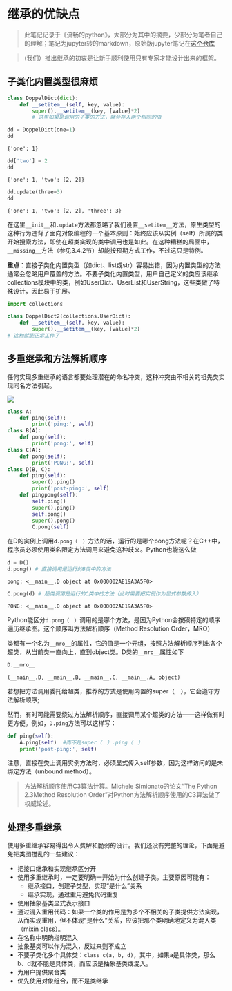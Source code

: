 # 继承的优缺点

> 此笔记记录于《流畅的python》，大部分为其中的摘要，少部分为笔者自己的理解；笔记为jupyter转的markdown，原始版jupyter笔记在[这个仓库](https://github.com/Justin3go/fluent-python-note)

> (我们）推出继承的初衷是让新手顺利使用只有专家才能设计出来的框架。

## 子类化内置类型很麻烦


```python
class DoppelDict(dict):
    def __setitem__(self, key, value):
        super().__setitem__(key, [value]*2)
        # 这里如果是调用的子类的方法，就会存入两个相同的值
```


```python
dd = DoppelDict(one=1)
dd
```




    {'one': 1}




```python
dd['two'] = 2
dd
```




    {'one': 1, 'two': [2, 2]}




```python
dd.update(three=3)
dd
```




    {'one': 1, 'two': [2, 2], 'three': 3}



在这里`__init__`和`.update`方法都忽略了我们设置`__setitem__`方法，原生类型的这种行为违背了面向对象编程的一个基本原则：始终应该从实例（self）所属的类开始搜索方法，即使在超类实现的类中调用也是如此。在这种糟糕的局面中，`__missing__`方法（参见3.4.2节）却能按预期方式工作，不过这只是特例。

**重点**：直接子类化内置类型（如dict、list或str）容易出错，因为内置类型的方法通常会忽略用户覆盖的方法。不要子类化内置类型，用户自己定义的类应该继承collections模块中的类，例如UserDict、UserList和UserString，这些类做了特殊设计，因此易于扩展。


```python
import collections

class DoppelDict2(collections.UserDict):
    def __setitem__(self, key, value):
        super().__setitem__(key, [value]*2)
# 这种就能正常工作了
```

## 多重继承和方法解析顺序

任何实现多重继承的语言都要处理潜在的命名冲突，这种冲突由不相关的祖先类实现同名方法引起。

![](https://oss.justin3go.com/blogs/20240205105158.png)


```python
class A:
    def ping(self):
        print('ping:', self)
class B(A):
    def pong(self):
        print('pong:', self)
class C(A):
    def pong(self):
        print('PONG:', self)
class D(B, C):
    def ping(self):
        super().ping()
        print('post-ping:', self)
    def pingpong(self):
        self.ping()
        super().ping()
        self.pong()
        super().pong()
        C.pong(self)
```

在D的实例上调用`d.pong（　）`方法的话，运行的是哪个pong方法呢？在C++中，程序员必须使用类名限定方法调用来避免这种歧义。Python也能这么做


```python
d = D()
d.pong() # 直接调用是运行的B类中的方法
```

    pong: <__main__.D object at 0x000002AE19A3A5F0>
    


```python
C.pong(d) # 超类调用是运行的C类中的方法（此时需要把实例作为显式参数传入）
```

    PONG: <__main__.D object at 0x000002AE19A3A5F0>
    

Python能区分`d.pong（　）`调用的是哪个方法，是因为Python会按照特定的顺序遍历继承图。这个顺序叫方法解析顺序（Method Resolution Order，MRO）

类都有一个名为`__mro__`的属性，它的值是一个元组，按照方法解析顺序列出各个超类，从当前类一直向上，直到object类。D类的`__mro__`属性如下


```python
D.__mro__
```




    (__main__.D, __main__.B, __main__.C, __main__.A, object)



若想把方法调用委托给超类，推荐的方式是使用内置的super（　），它会遵守方法解析顺序;

然而，有时可能需要绕过方法解析顺序，直接调用某个超类的方法——这样做有时更方便。例如，`D.ping`方法可以这样写：


```python
def ping(self):
    A.ping(self)  #而不是super（　）.ping（　）
    print('post-ping:', self)
```

注意，直接在类上调用实例方法时，必须显式传入self参数，因为这样访问的是未绑定方法（unbound method）。

> 方法解析顺序使用C3算法计算。Michele Simionato的论文“The Python 2.3Method Resolution Order”对Python方法解析顺序使用的C3算法做了权威论述。

## 处理多重继承

使用多重继承容易得出令人费解和脆弱的设计。我们还没有完整的理论，下面是避免把类图搅乱的一些建议：

- 把接口继承和实现继承区分开
- 使用多重继承时，一定要明确一开始为什么创建子类。主要原因可能有：
    - 继承接口，创建子类型，实现“是什么”关系
    - 继承实现，通过重用避免代码重复
- 使用抽象基类显式表示接口
- 通过混入重用代码：如果一个类的作用是为多个不相关的子类提供方法实现，从而实现重用，但不体现“是什么”关系，应该把那个类明确地定义为混入类（mixin class）。
- 在名称中明确指明混入
- 抽象基类可以作为混入，反过来则不成立
- 不要子类化多个具体类：`class c(a, b, d)`，其中，如果a是具体类，那么b、d就不能是具体类，而应该是抽象基类或混入。
- 为用户提供聚合类
- 优先使用对象组合，而不是类继承


```python

```
